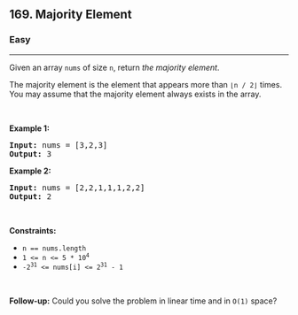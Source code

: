 <h2>169. Majority Element</h2><h3>Easy</h3><hr><div style="user-select: auto;"><p style="user-select: auto;">Given an array <code style="user-select: auto;">nums</code> of size <code style="user-select: auto;">n</code>, return <em style="user-select: auto;">the majority element</em>.</p>

<p style="user-select: auto;">The majority element is the element that appears more than <code style="user-select: auto;">⌊n / 2⌋</code> times. You may assume that the majority element always exists in the array.</p>

<p style="user-select: auto;">&nbsp;</p>
<p style="user-select: auto;"><strong style="user-select: auto;">Example 1:</strong></p>
<pre style="user-select: auto;"><strong style="user-select: auto;">Input:</strong> nums = [3,2,3]
<strong style="user-select: auto;">Output:</strong> 3
</pre><p style="user-select: auto;"><strong style="user-select: auto;">Example 2:</strong></p>
<pre style="user-select: auto;"><strong style="user-select: auto;">Input:</strong> nums = [2,2,1,1,1,2,2]
<strong style="user-select: auto;">Output:</strong> 2
</pre>
<p style="user-select: auto;">&nbsp;</p>
<p style="user-select: auto;"><strong style="user-select: auto;">Constraints:</strong></p>

<ul style="user-select: auto;">
	<li style="user-select: auto;"><code style="user-select: auto;">n == nums.length</code></li>
	<li style="user-select: auto;"><code style="user-select: auto;">1 &lt;= n &lt;= 5 * 10<sup style="user-select: auto;">4</sup></code></li>
	<li style="user-select: auto;"><code style="user-select: auto;">-2<sup style="user-select: auto;">31</sup> &lt;= nums[i] &lt;= 2<sup style="user-select: auto;">31</sup> - 1</code></li>
</ul>

<p style="user-select: auto;">&nbsp;</p>
<strong style="user-select: auto;">Follow-up:</strong> Could you solve the problem in linear time and in <code style="user-select: auto;">O(1)</code> space?</div>